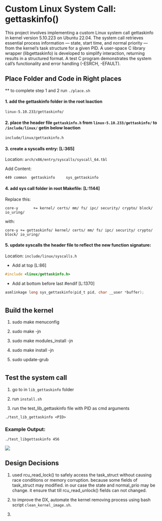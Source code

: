 # Custom Linux System Call: gettaskinfo()

This project involves implementing a custom Linux system call gettaskinfo in kernel version 5.10.223 on Ubuntu 22.04. The system call retrieves essential process information — state, start time, and normal priority — from the kernel’s task structure for a given PID. A user-space C library wrapper (libgettaskinfo) is developed to simplify interaction, returning results in a structured format. A test C program demonstrates the system call’s functionality and error handling (-ESRCH, -EFAULT).

## Place Folder and Code in Right places

** to complete step 1 and 2 run ```./place.sh```

#### 1. add the gettaskinfo folder in the root loaction

```linux-5.10.233/gettaskinfo/```

#### 2. place the header file `gettaskinfo.h` from `linux-5.10.233/gettaskinfo/` to `/include/linux/` getin below loaction

 ```include/linux/gettaskinfo.h```

#### 3. create a syscalls entry: [L:365]

Location: 
```arch/x86/entry/syscalls/syscall_64.tbl```

Add Content: 

```449 common  gettaskinfo     sys_gettaskinfo```

#### 4. add sys call folder in root Makefile: [L:1144]

Replace this:

```core-y		+= kernel/ certs/ mm/ fs/ ipc/ security/ crypto/ block/ io_uring/```

with:

```core-y += gettaskinfo/ kernel/ certs/ mm/ fs/ ipc/ security/ crypto/ block/ io_uring/```

#### 5. update syscalls the header file to reflect the new function signature:

Location: ```include/linux/syscalls.h```

- Add at top [L:86]
```c
#include <linux/gettaskinfo.h>
```

- Add at bottom before last #endif [L:1370]

```c
asmlinkage long sys_gettaskinfo(pid_t pid, char __user *buffer);
```

#

## Build the kernel

1. sudo make menuconfig

2. sudo make -jn

3. sudo make modules_install -jn

4. sudo make install -jn

5. sudo update-grub

#

## Test the system call

1. go to in `lib_gettaskinfo` folder

2. run `install.sh`

3. run the test_lib_gettaskinfo file with PID as cmd arguments

```./test_lib_gettaskinfo <PID>```

### Example Output:

```./test_libgettaskinfo 456```

![](./images/image.png)


## Design Decisions

1. used rcu_read_lock() to safely access the task_struct without causing race conditions or memory corruption. because some fields of task_struct may modified. in our case the state and normal_prio may be change. it ensure that till rcu_read_unlock() fields can not changed.

2. to improve the DX, automate the kernel removing process using bash script `clean_kernel_image.sh`.

3. 
